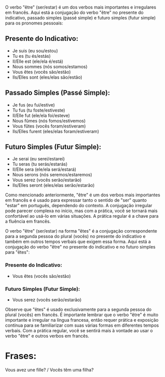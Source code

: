 O verbo "être" (ser/estar) é um dos verbos mais importantes e irregulares em francês. Aqui está a conjugação do verbo "être" no presente do indicativo, passado simples (passé simple) e futuro simples (futur simple) para os pronomes pessoais:

## Presente do Indicativo:

- Je suis (eu sou/estou)
- Tu es (tu és/estás)
- Il/Elle est (ele/ela é/está)
- Nous sommes (nós somos/estamos)
- Vous êtes (vocês são/estão)
- Ils/Elles sont (eles/elas são/estão)


## Passado Simples (Passé Simple):

- Je fus (eu fui/estive)
- Tu fus (tu foste/estiveste)
- Il/Elle fut (ele/ela foi/esteve)
- Nous fûmes (nós fomos/estivemos)
- Vous fûtes (vocês foram/estiveram)
- Ils/Elles furent (eles/elas foram/estiveram)


## Futuro Simples (Futur Simple):

- Je serai (eu serei/estarei)
- Tu seras (tu serás/estarás)
- Il/Elle sera (ele/ela será/estará)
- Nous serons (nós seremos/estaremos)
- Vous serez (vocês serão/estarão)
- Ils/Elles seront (eles/elas serão/estarão)


Como mencionado anteriormente, "être" é um dos verbos mais importantes em francês e é usado para expressar tanto o sentido de "ser" quanto "estar" em português, dependendo do contexto. A conjugação irregular pode parecer complexa no início, mas com a prática, você se tornará mais confortável ao usá-lo em várias situações. A prática regular é a chave para a fluência em francês.

O verbo "être" (ser/estar) na forma "êtes" é a conjugação correspondente para a segunda pessoa do plural (vocês) no presente do indicativo e também em outros tempos verbais que exigem essa forma. Aqui está a conjugação do verbo "être" no presente do indicativo e no futuro simples para "êtes":

### Presente do Indicativo:

- Vous êtes (vocês são/estão)

### Futuro Simples (Futur Simple):

- Vous serez (vocês serão/estarão)


Observe que "êtes" é usado exclusivamente para a segunda pessoa do plural (vocês) em francês. É importante lembrar que o verbo "être" é muito importante e irregular na língua francesa, então requer prática e exposição contínua para se familiarizar com suas várias formas em diferentes tempos verbais. Com a prática regular, você se sentirá mais à vontade ao usar o verbo "être" e outros verbos em francês.


# Frases:

Vous avez une fille? / Vocês têm uma filha?
